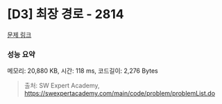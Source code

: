 # [D3] 최장 경로 - 2814 

[문제 링크](https://swexpertacademy.com/main/code/problem/problemDetail.do?contestProbId=AV7GOPPaAeMDFAXB) 

### 성능 요약

메모리: 20,880 KB, 시간: 118 ms, 코드길이: 2,276 Bytes



> 출처: SW Expert Academy, https://swexpertacademy.com/main/code/problem/problemList.do